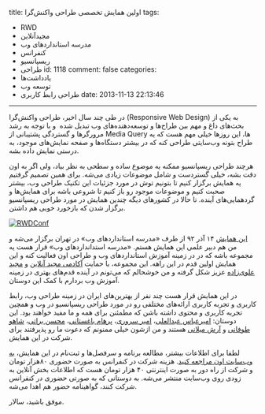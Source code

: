 title: اولین همایش تخصصی طراحی واکنش‌گرا
tags:
  - RWD
  - مجیدآنلاین
  - مدرسه استانداردهای وب
  - کنفرانس
  - ریسپانسیو
  - طراحی
id: 1118
comment: false
categories:
  - یاد‌داشت‌ها
  - توسعه وب
  - طراحی رابط کاربری
date: 2013-11-13 22:13:46
---

در طی چند سال اخیر، طراحی واکنش‌گرا (Responsive Web Design) به یکی از بحث‌های داغ و مهم بین طراح‌ها و توسعه‌دهنده‌های وب تبدیل شده  و با توجه به رشد مرورگرها و گستردگی پشتیبانی از Media Query ها، این روزها خیلی مهم هست که یه طراح بتونه وب‌سایتی طراحی کنه که در بیشتر دستگاه‌ها و صفحه نمایش‌های موجود، به درستی نمایش داده بشه.

هرچند طراحی ریسپانسیو ممکنه یه موضوع ساده و سطحی به نظر بیاد، ولی اگر به اون دقت بشه، خیلی گستردست و شامل موضوعات زیادی می‌شه. برای همین تصمیم گرفتیم یه همایش برگزار کنیم تا بتونیم توش در مورد جزئیات این تکنیک طراحی وب، بیشتر صحبت کنیم و موضوعات موجود رو باز کنیم تا شروعی باشه برای همایش‌ها و گردهمایی‌های آینده. تا حالا در کشورهای دیگه چندین همایش در مورد طراحی ریسپانسیو برگزار شدن که بازخورد خوبی هم داشتن.

[![RWDConf](http://sallar.me/wp-content/uploads/2013/11/rwd.jpg)](http://conf.wsschool.org/rwd/)

[این همایش](http://conf.wsschool.org/rwd/) ۱۴ آذر ۹۲ از طرف «مدرسه استانداردهای وب» در تهران برگزار می‌شه و من هم دبیر علمی این همایش هستم. «مدرسه استدانداردهای وب» قرار هست یه مجموعه باشه که در در زمینه آموزش استانداردهای وب و طراحی اون فعالیت کنه و این همایش اولین قدم در این راهه. این مجموعه، با حمایت [آکادمی مجید آنلاین](http://academy.majidonline.com) و [مجید علوی‌زاده](https://twitter.com/majidalavizadeh) عزیز شکل گرفته و من خوشحالم که می‌تونم در آینده قدم‌های بهتری در زمینه آموزش وب بردارم با کمک این دوستان.

<!--more-->

در این همایش قرار هست چند نفر از بهترین‌های ایران در زمینه طراحی وب، رابط کاربری و تجربه کاربری ارائه‌های مختلفی رو در مورد طراحی ریسپانسیو در وب و همچین تجربه کاربری و محتوی داشته باشن که مطمئنن برای همه و ما مفید خواهند بود. این دوستان: [امیرعباس عبدالعلی](https://twitter.com/amir_abbas)، [امیر سروری](https://twitter.com/AmirSorouri)، [پرهام باغستانی](https://twitter.com/parhamb)، [محسن براتی](https://twitter.com/mohsen1932)، [شاهو طوفانی](https://twitter.com/shaho) و [آرش میلانی](https://twitter.com/arashmilan) هستند و من ازشون خیلی ممنونم که دعوت ما رو پذیرفتند برای شرکت در این همایش.

لطفا برای اطلاعات بیشتر، مطالعه برنامه و سرفصل‌ها و ثبت‌نام در این همایش، [به وب‌سایت اون مراجعه کنید](http://conf.wsschool.org/rwd/). هزینه شرکت در کنفرانس به صورت حضوری ۸۰‌هزار تومان و شرکت از راه دور به صورت اینترنتی ۴۰ هزار تومان هست که اطلاعات بخش آنلاین به زودی روی وب‌سایت منتشر می‌شه. به دوستانی که به صورتی حضوری در کنفرانس شرکت کنند، گواهینامه حضور هم اهدا می‌شه.

موفق باشید،
سالار.